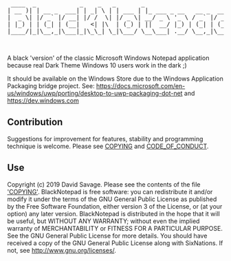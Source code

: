 <pre>

 ____  _            _    _   _       _                       _
| __ )| | __ _  ___| | _| \ | | ___ | |_ ___ _ __   __ _  __| |
|  _ \| |/ _` |/ __| |/ /  \| |/ _ \| __/ _ \ '_ \ / _` |/ _` |
| |_) | | (_| | (__|   <| |\  | (_) | ||  __/ |_) | (_| | (_| |
|____/|_|\__,_|\___|_|\_\_| \_|\___/ \__\___| .__/ \__,_|\__,_|


</pre>

A black 'version' of the classic Microsoft Windows Notepad application because real Dark Theme Windows 10 users work in the dark ;)

It should be available on the Windows Store due to the Windows Application Packaging bridge project. See:
 https://docs.microsoft.com/en-us/windows/uwp/porting/desktop-to-uwp-packaging-dot-net 
 and 
 https://dev.windows.com

## Contribution

Suggestions for improvement for features, stability and programming technique is welcome. Please see [COPYING](COPYING) and [CODE_OF_CONDUCT](CODE_OF_CONDUCT.md).

## Use

Copyright (c) 2019 David Savage. Please see the contents of the file ['COPYING'](COPYING).
BlackNotepad is free software: you can redistribute it and/or modify it under the terms of the GNU General Public License as published by the Free Software Foundation, either version 3 of the License, or (at your option) any later version.
BlackNotepad is distributed in the hope that it will be useful, but WITHOUT ANY WARRANTY; without even the implied warranty of MERCHANTABILITY or FITNESS FOR A PARTICULAR PURPOSE. See the GNU General Public License for more details.
You should have received a copy of the GNU General Public License along with SixNations. If not, see http://www.gnu.org/licenses/.
